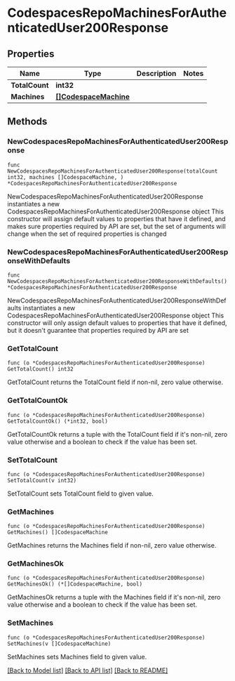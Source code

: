 # CodespacesRepoMachinesForAuthenticatedUser200Response

## Properties

Name | Type | Description | Notes
------------ | ------------- | ------------- | -------------
**TotalCount** | **int32** |  | 
**Machines** | [**[]CodespaceMachine**](CodespaceMachine.md) |  | 

## Methods

### NewCodespacesRepoMachinesForAuthenticatedUser200Response

`func NewCodespacesRepoMachinesForAuthenticatedUser200Response(totalCount int32, machines []CodespaceMachine, ) *CodespacesRepoMachinesForAuthenticatedUser200Response`

NewCodespacesRepoMachinesForAuthenticatedUser200Response instantiates a new CodespacesRepoMachinesForAuthenticatedUser200Response object
This constructor will assign default values to properties that have it defined,
and makes sure properties required by API are set, but the set of arguments
will change when the set of required properties is changed

### NewCodespacesRepoMachinesForAuthenticatedUser200ResponseWithDefaults

`func NewCodespacesRepoMachinesForAuthenticatedUser200ResponseWithDefaults() *CodespacesRepoMachinesForAuthenticatedUser200Response`

NewCodespacesRepoMachinesForAuthenticatedUser200ResponseWithDefaults instantiates a new CodespacesRepoMachinesForAuthenticatedUser200Response object
This constructor will only assign default values to properties that have it defined,
but it doesn't guarantee that properties required by API are set

### GetTotalCount

`func (o *CodespacesRepoMachinesForAuthenticatedUser200Response) GetTotalCount() int32`

GetTotalCount returns the TotalCount field if non-nil, zero value otherwise.

### GetTotalCountOk

`func (o *CodespacesRepoMachinesForAuthenticatedUser200Response) GetTotalCountOk() (*int32, bool)`

GetTotalCountOk returns a tuple with the TotalCount field if it's non-nil, zero value otherwise
and a boolean to check if the value has been set.

### SetTotalCount

`func (o *CodespacesRepoMachinesForAuthenticatedUser200Response) SetTotalCount(v int32)`

SetTotalCount sets TotalCount field to given value.


### GetMachines

`func (o *CodespacesRepoMachinesForAuthenticatedUser200Response) GetMachines() []CodespaceMachine`

GetMachines returns the Machines field if non-nil, zero value otherwise.

### GetMachinesOk

`func (o *CodespacesRepoMachinesForAuthenticatedUser200Response) GetMachinesOk() (*[]CodespaceMachine, bool)`

GetMachinesOk returns a tuple with the Machines field if it's non-nil, zero value otherwise
and a boolean to check if the value has been set.

### SetMachines

`func (o *CodespacesRepoMachinesForAuthenticatedUser200Response) SetMachines(v []CodespaceMachine)`

SetMachines sets Machines field to given value.



[[Back to Model list]](../README.md#documentation-for-models) [[Back to API list]](../README.md#documentation-for-api-endpoints) [[Back to README]](../README.md)


